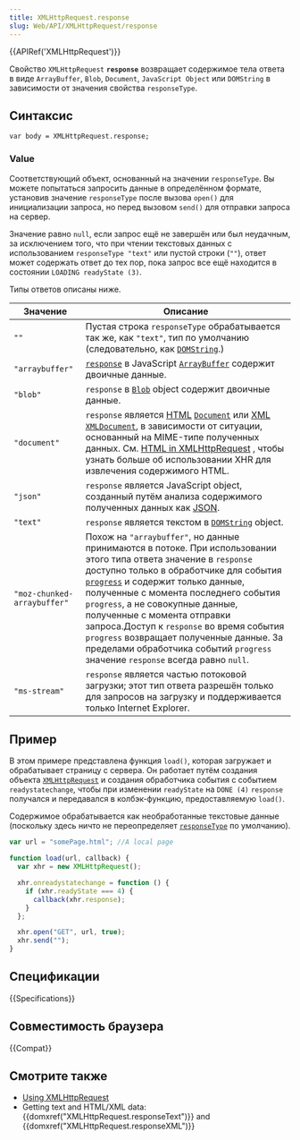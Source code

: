 ```yaml
---
title: XMLHttpRequest.response
slug: Web/API/XMLHttpRequest/response
---
```


{{APIRef('XMLHttpRequest')}}

Свойство `XMLHttpRequest` **`response`** возвращает содержимое тела ответа в виде `ArrayBuffer`, `Blob`, `Document`, `JavaScript Object` или `DOMString` в зависимости от значения свойства `responseType`.

## Синтаксис

```
var body = XMLHttpRequest.response;
```

### Value

Соответствующий объект, основанный на значении `responseType`. Вы можете попытаться запросить данные в определённом формате, установив значение `responseType` после вызова `open()` для инициализации запроса, но перед вызовом `send()` для отправки запроса на сервер.

Значение равно `null`, если запрос ещё не завершён или был неудачным, за исключением того, что при чтении текстовых данных с использованием `responseType "text"` или пустой строки (`""`), ответ может содержать ответ до тех пор, пока запрос все ещё находится в состоянии `LOADING readyState (3)`.

Типы ответов описаны ниже.

| Значение                    | Описание                                                                                                                                                                                                                                                                                                                                                                                                                                                                                                                |
| --------------------------- | ----------------------------------------------------------------------------------------------------------------------------------------------------------------------------------------------------------------------------------------------------------------------------------------------------------------------------------------------------------------------------------------------------------------------------------------------------------------------------------------------------------------------- |
| `""`                        | Пустая строка `responseType` обрабатывается так же, как `"text"`, тип по умолчанию (следовательно, как [`DOMString`](/ru/docs/Web/API/DOMString).)                                                                                                                                                                                                                                                                                                                                                                      |
| `"arraybuffer"`             | [`response`](/ru/docs/Web/API/XMLHttpRequest/response) в JavaScript [`ArrayBuffer`](/ru/docs/Web/JavaScript/Reference/Global_Objects/ArrayBuffer) содержит двоичные данные.                                                                                                                                                                                                                                                                                                                                             |
| `"blob"`                    | `response` в [`Blob`](/ru/docs/Web/API/Blob) object содержит двоичные данные.                                                                                                                                                                                                                                                                                                                                                                                                                                           |
| `"document"`                | `response` является [HTML](/ru/docs/Glossary/HTML) [`Document`](/ru/docs/Web/API/Document) или [XML](/ru/docs/Glossary/XML) [`XMLDocument`](/ru/docs/Web/API/XMLDocument), в зависимости от ситуации, основанный на MIME-типе полученных данных. См. [HTML in XMLHttpRequest](/ru/docs/Web/API/XMLHttpRequest/HTML_in_XMLHttpRequest) , чтобы узнать больше об использовании XHR для извлечения содержимого HTML.                                                                                                       |
| `"json"`                    | `response` является JavaScript object, созданный путём анализа содержимого полученных данных как [JSON](/ru/docs/Glossary/JSON).                                                                                                                                                                                                                                                                                                                                                                                        |
| `"text"`                    | `response` является текстом в [`DOMString`](/ru/docs/Web/API/DOMString) object.                                                                                                                                                                                                                                                                                                                                                                                                                                         |
| `"moz-chunked-arraybuffer"` | Похож на `"arraybuffer"`, но данные принимаются в потоке. При использовании этого типа ответа значение в `response` доступно только в обработчике для события [`progress`](/ru/docs/Web/Events/progress) и содержит только данные, полученные с момента последнего события `progress`, а не совокупные данные, полученные с момента отправки запроса.Доступ к `response` во время события `progress` возвращает полученные данные. За пределами обработчика событий `progress` значение `response` всегда равно `null`. |
| `"ms-stream"`               | `response` является частью потоковой загрузки; этот тип ответа разрешён только для запросов на загрузку и поддерживается только Internet Explorer.                                                                                                                                                                                                                                                                                                                                                                      |

## Пример

В этом примере представлена функция `load()`, которая загружает и обрабатывает страницу с сервера. Он работает путём создания объекта [`XMLHttpRequest`](/ru/docs/Web/API/XMLHttpRequest) и создания обработчика события с событием `readystatechange`, чтобы при изменении `readyState` на `DONE (4)` `response` получался и передавался в колбэк-функцию, предоставляемую `load()`.

Содержимое обрабатывается как необработанные текстовые данные (поскольку здесь ничто не переопределяет [`responseType`](/ru/docs/Web/API/XMLHttpRequest/responseType) по умолчанию).

```js
var url = "somePage.html"; //A local page

function load(url, callback) {
  var xhr = new XMLHttpRequest();

  xhr.onreadystatechange = function () {
    if (xhr.readyState === 4) {
      callback(xhr.response);
    }
  };

  xhr.open("GET", url, true);
  xhr.send("");
}
```

## Спецификации

{{Specifications}}

## Совместимость браузера

{{Compat}}

## Смотрите также

- [Using XMLHttpRequest](/ru/docs/Web/API/XMLHttpRequest/Using_XMLHttpRequest)
- Getting text and HTML/XML data: {{domxref("XMLHttpRequest.responseText")}} and {{domxref("XMLHttpRequest.responseXML")}}
